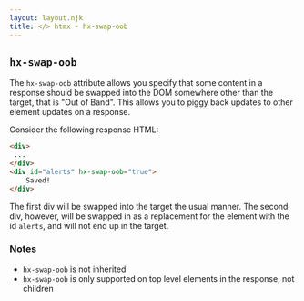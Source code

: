 ```yaml
---
layout: layout.njk
title: </> htmx - hx-swap-oob
---
```


## `hx-swap-oob`

The `hx-swap-oob` attribute allows you specify that some content in a response should be swapped into 
the DOM somewhere other than the target, that is "Out of Band".  This allows you to piggy back updates
to other element updates on a response.

Consider the following response HTML: 

```html
<div>
 ...
</div>
<div id="alerts" hx-swap-oob="true">
    Saved!
</div>

```

The first div will be swapped into the target the usual manner.  The second div, however, will be swapped in
as a replacement for the element with the id `alerts`, and will not end up in the target.

### Notes

* `hx-swap-oob` is not inherited
* `hx-swap-oob` is only supported on top level elements in the response, not children
